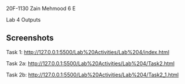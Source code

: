 
20F-1130
Zain Mehmood
6 E

Lab 4
Outputs
## Screenshots

Task 1:
http://127.0.0.1:5500/Lab%20Activities/Lab%204/index.html

Task 2a:
http://127.0.0.1:5500/Lab%20Activities/Lab%204/Task2.html

Task 2b:
http://127.0.0.1:5500/Lab%20Activities/Lab%204/Task2_1.html


